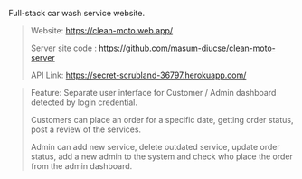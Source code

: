 Full-stack car wash service website.
> Website: https://clean-moto.web.app/
> 
> Server site code : https://github.com/masum-diucse/clean-moto-server
> 
>API Link: https://secret-scrubland-36797.herokuapp.com/
 

> Feature:
> Separate user interface for Customer / Admin dashboard detected by login credential.
> 
> Customers can place an order for a specific date, getting order status, post a review of the services.
> 
> Admin can add new service, delete outdated service, update order status, add a new admin to the system and check who place the order from the admin dashboard.
